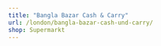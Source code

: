 ```yaml
---
title: "Bangla Bazar Cash & Carry"
url: /london/bangla-bazar-cash-und-carry/
shop: Supermarkt
---
```

